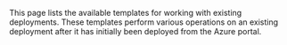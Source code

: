 This page lists the available templates for working with existing
deployments.  These templates perform various operations on an existing
deployment after it has initially been deployed from the Azure portal.
